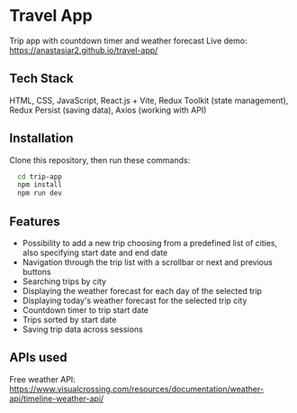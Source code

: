 # Travel App
Trip app with countdown timer and weather forecast
Live demo: https://anastasiar2.github.io/travel-app/

## Tech Stack

HTML, CSS, JavaScript, React.js + Vite, Redux Toolkit (state management), Redux Persist (saving data), Axios (working with API)

## Installation

Clone this repository, then run these commands:

```bash
  cd trip-app
  npm install
  npm run dev
```

## Features
- Possibility to add a new trip choosing from a predefined list of cities, also specifying start date and end date
- Navigation through the trip list with a scrollbar or next and previous buttons
- Searching trips by city
- Displaying the weather forecast for each day of the selected trip
- Displaying today's weather forecast for the selected trip city
- Countdown timer to trip start date
- Trips sorted by start date
- Saving trip data across sessions

## APIs used
Free weather API: https://www.visualcrossing.com/resources/documentation/weather-api/timeline-weather-api/

